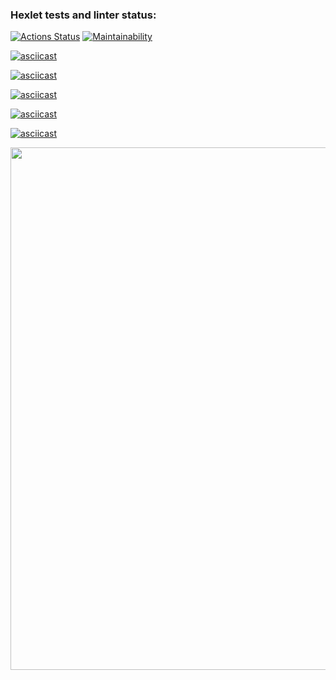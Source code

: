 ### Hexlet tests and linter status:
[![Actions Status](https://github.com/W-i-T/python-project-lvl1/workflows/hexlet-check/badge.svg)](https://github.com/W-i-T/python-project-lvl1/actions)
[![Maintainability](https://api.codeclimate.com/v1/badges/22739ad4a5a7e21f3b1c/maintainability)](https://codeclimate.com/github/W-i-T/python-project-lvl1/maintainability)

 
[![asciicast](https://asciinema.org/a/bfa2de71-0f97-424b-b813-ec95477317b7.png)](https://asciinema.org/a/bfa2de71-0f97-424b-b813-ec95477317b7)

[![asciicast](https://asciinema.org/a/5RMhPkBcuGJ8DTdz124nmVqEG.png)](https://asciinema.org/a/5RMhPkBcuGJ8DTdz124nmVqEG)

[![asciicast](https://asciinema.org/a/QB1JDIKIqIPEo6HSfPUBZFqaT.png)](https://asciinema.org/a/QB1JDIKIqIPEo6HSfPUBZFqaT)

[![asciicast](https://asciinema.org/a/OUbTQW4n5mVY9HcQ6mdF2xlWs.png)](https://asciinema.org/a/OUbTQW4n5mVY9HcQ6mdF2xlWs)

[![asciicast](https://asciinema.org/a/dzAy3UeSSU1dAvoA8E1ZzomM3.png)](https://asciinema.org/a/dzAy3UeSSU1dAvoA8E1ZzomM3)

<a href="https://asciinema.org/a/dzAy3UeSSU1dAvoA8E1ZzomM3?autoplay=1"><img src="https://asciinema.org/a/dzAy3UeSSU1dAvoA8E1ZzomM3.png" width="836"/></a>

<script src="https://asciinema.org/a/dzAy3UeSSU1dAvoA8E1ZzomM3.js" id="asciicast-14" async></script>

<script src="https://asciinema.org/a/dzAy3UeSSU1dAvoA8E1ZzomM3.js" id="asciicast-14" async data-autoplay="true" data-size="big"></script>
